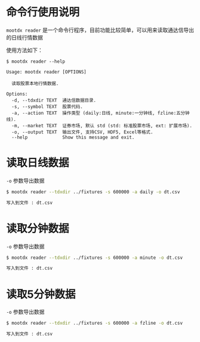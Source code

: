 
# 命令行使用说明

`mootdx reader` 是一个命令行程序，目前功能比较简单，可以用来读取通达信导出的日线行情数据

使用方法如下：

```
$ mootdx reader --help

Usage: mootdx reader [OPTIONS]

  读取股票本地行情数据.

Options:
  -d, --tdxdir TEXT  通达信数据目录.
  -s, --symbol TEXT  股票代码.
  -a, --action TEXT  操作类型 (daily:日线, minute:一分钟线, fzline:五分钟线).
  -m, --market TEXT  证券市场, 默认 std (std: 标准股票市场, ext: 扩展市场).
  -o, --output TEXT  输出文件, 支持CSV, HDF5, Excel等格式.
  --help             Show this message and exit.

```

# 读取日线数据

`-o` 参数导出数据

```bash
$ mootdx reader --tdxdir ../fixtures -s 600000 -a daily -o dt.csv

写入到文件 : dt.csv

```

# 读取分钟数据

`-o` 参数导出数据

```bash
$ mootdx reader --tdxdir ../fixtures -s 600000 -a minute -o dt.csv

写入到文件 : dt.csv

```

# 读取5分钟数据

`-o` 参数导出数据

```bash
$ mootdx reader --tdxdir ../fixtures -s 600000 -a fzline -o dt.csv

写入到文件 : dt.csv

```
